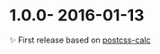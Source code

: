 # 1.0.0- 2016-01-13

✨ First release based on [postcss-calc](https://github.com/postcss/postcss-calc)
